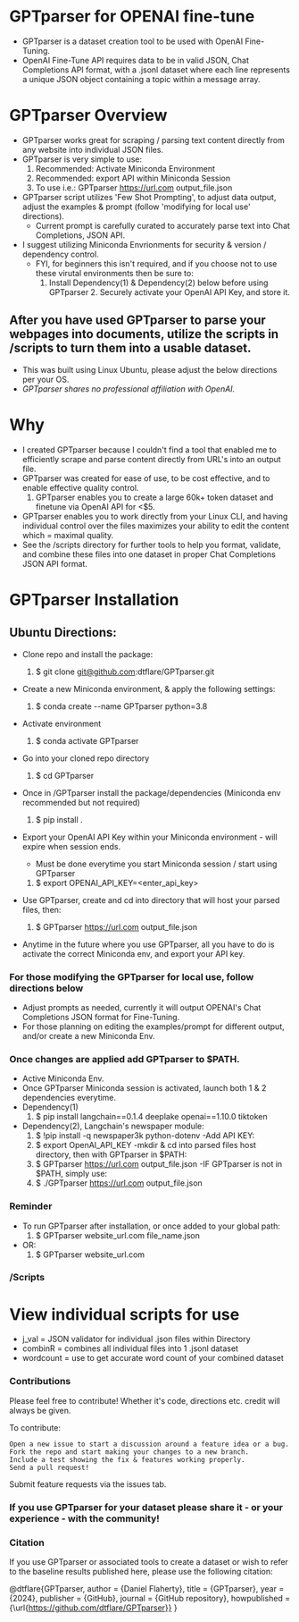 # GPTparser for OPENAI fine-tune #
- GPTparser is a dataset creation tool to be used with OpenAI Fine-Tuning.
- OpenAI Fine-Tune API requires data to be in valid JSON, Chat Completions API format, with a .jsonl dataset where each line represents a unique JSON object containing a topic within a message array.

# GPTparser Overview #
- GPTparser works great for scraping / parsing text content directly from any website into individual JSON files.
- GPTparser is very simple to use:
	1. Recommended: Activate Miniconda Environment
	2. Recommended: export API within Miniconda Session
	3. To use i.e.: GPTparser https://url.com output_file.json
- GPTparser script utilizes 'Few Shot Prompting', to adjust data output, adjust the examples & prompt (follow 'modifying for local use' directions).
	- Current prompt is carefully curated to accurately parse text into Chat Completions, JSON API.
 - I suggest utilizing Miniconda Envrionments for security & version / dependency control.
 	- FYI, for beginners this isn't required, and if you choose not to use these virutal environments then be sure to:
  		1. Install Dependency(1) & Dependency(2) below before using GPTparser
    		2. Securely activate your OpenAI API Key, and store it.


## After you have used GPTparser to parse your webpages into documents, utilize the scripts in /scripts to turn them into a usable dataset. ##

- This was built using Linux Ubuntu, please adjust the below directions per your OS.
- *GPTparser shares no professional affiliation with OpenAI.*

# Why #
- I created GPTparser because I couldn't find a tool that enabled me to efficiently scrape and parse content directly from URL's into an output file.
- GPTparser was created for ease of use, to be cost effective, and to enable effective quality control.
	1. GPTparser enables you to create a large 60k+ token dataset and finetune via OpenAI API for <$5.
- GPTparser enables you to work directly from your Linux CLI, and having individual control over the files maximizes your ability to edit the content which = maximal quality.
- See the /scripts directory for further tools to help you format, validate, and combine these files into one dataset in proper Chat Completions JSON API format.


# GPTparser Installation #
## Ubuntu Directions: ## 

- Clone repo and install the package:
	1. $ git clone git@github.com:dtflare/GPTparser.git
- Create a new Miniconda environment, & apply the following settings:
  	1. $ conda create --name GPTparser python=3.8
- Activate environment
  	1. $ conda activate GPTparser
- Go into your cloned repo directory
  	1. $ cd GPTparser
- Once in /GPTparser install the package/dependencies (Miniconda env recommended but not required)
	1. $ pip install .
- Export your OpenAI API Key within your Miniconda environment - will expire when session ends.
	- Must be done everytime you start Miniconda session / start using GPTparser
	1. $ export OPENAI_API_KEY=<enter_api_key>
- Use GPTparser, create and cd into directory that will host your parsed files, then:
	1. $ GPTparser https://url.com output_file.json

- Anytime in the future where you use GPTparser, all you have to do is activate the correct Miniconda env, and export your API key.



### For those modifying the GPTparser for local use, follow directions below ###
- Adjust prompts as needed, currently it will output OPENAI's Chat Completions JSON format for Fine-Tuning.
- For those planning on editing the examples/prompt for different output, and/or create a new Miniconda Env.

### Once changes are applied add GPTparser to $PATH. ###
- Active Miniconda Env.
- Once GPTparser Miniconda session is activated, launch both 1 & 2 dependencies everytime.
- Dependency(1)
	1. $ pip install langchain==0.1.4 deeplake openai==1.10.0 tiktoken
- Dependency(2), Langchain's newspaper module:
	1. $ !pip install -q newspaper3k python-dotenv
-Add API KEY:
	1. $ export OpenAI_API_KEY
-mkdir & cd into parsed files host directory, then with GPTparser in $PATH:
	1. $ GPTparser https://url.com output_file.json
-IF GPTparser is not in $PATH, simply use:
	1. $ ./GPTparser https://url.com output_file.json


 
 
### Reminder ###
- To run GPTparser after installation, or once added to your global path:
	1. $ GPTparser website_url.com file_name.json
- OR:
	1. $ GPTparser website_url.com

### /Scripts ###
# View individual scripts for use #
- j_val = JSON validator for individual .json files within Directory
- combinR = combines all individual files into 1 .jsonl dataset
- wordcount = use to get accurate word count of your combined dataset

### Contributions ###
Please feel free to contribute! Whether it's code, directions etc. credit will always be given.

To contribute:

    Open a new issue to start a discussion around a feature idea or a bug.
    Fork the repo and start making your changes to a new branch.
    Include a test showing the fix & features working properly.
    Send a pull request!
    

Submit feature requests via the issues tab.

### If you use GPTparser for your dataset please share it - or your experience - with the community! ###

### Citation ###
If you use GPTparser or associated tools to create a dataset or wish to refer to the baseline results published here, please use the following citation:

@dtflare{GPTparser,
author = {Daniel Flaherty},
title = {GPTparser},
year = {2024},
publisher = {GitHub},
journal = {GitHub repository},
howpublished = {\url{https://github.com/dtflare/GPTparser}}
}

